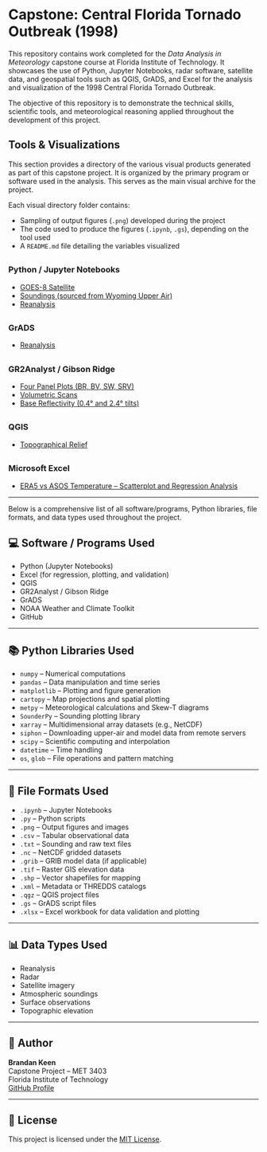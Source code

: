 # Capstone: Central Florida Tornado Outbreak (1998)

This repository contains work completed for the *Data Analysis in Meteorology* capstone course at Florida Institute of Technology. It showcases the use of Python, Jupyter Notebooks, radar software, satellite data, and geospatial tools such as QGIS, GrADS, and Excel for the analysis and visualization of the 1998 Central Florida Tornado Outbreak.

The objective of this repository is to demonstrate the technical skills, scientific tools, and meteorological reasoning applied throughout the development of this project.

## Tools & Visualizations

This section provides a directory of the various visual products generated as part of this capstone project. It is organized by the primary program or software used in the analysis. This serves as the main visual archive for the project.

Each visual directory folder contains:

- Sampling of output figures (`.png`) developed during the project  
- The code used to produce the figures (`.ipynb`, `.gs`), depending on the tool used  
- A `README.md` file detailing the variables visualized  

##

### Python / Jupyter Notebooks

- [GOES-8 Satellite](graphics/satellite/README.md)
- [Soundings (sourced from Wyoming Upper Air)](graphics/soundings/README.md)
- [Reanalysis](graphics/reanalysis/README.md)

##

### GrADS
- [Reanalysis](graphics/reanalysis/README.md)

##

### GR2Analyst / Gibson Ridge
- [Four Panel Plots (BR, BV, SW, SRV)](graphics/radar/README.md)
- [Volumetric Scans](graphics/radar/README.md)
- [Base Reflectivity (0.4° and 2.4° tilts)](graphics/radar/README.md)

##

### QGIS
- [Topographical Relief](graphics/topographical/README.md)

##

### Microsoft Excel
- [ERA5 vs ASOS Temperature – Scatterplot and Regression Analysis](graphics/reanalysis/README.md)

---
Below is a comprehensive list of all software/programs, Python libraries, file formats, and data types used throughout the project.

## 💻 Software / Programs Used

- Python (Jupyter Notebooks)  
- Excel (for regression, plotting, and validation)  
- QGIS  
- GR2Analyst / Gibson Ridge  
- GrADS  
- NOAA Weather and Climate Toolkit  
- GitHub  

---

## 📚 Python Libraries Used

- `numpy` – Numerical computations  
- `pandas` – Data manipulation and time series  
- `matplotlib` – Plotting and figure generation  
- `cartopy` – Map projections and spatial plotting  
- `metpy` – Meteorological calculations and Skew-T diagrams  
- `SounderPy` – Sounding plotting library  
- `xarray` – Multidimensional array datasets (e.g., NetCDF)  
- `siphon` – Downloading upper-air and model data from remote servers  
- `scipy` – Scientific computing and interpolation  
- `datetime` – Time handling  
- `os`, `glob` – File operations and pattern matching  

---

## 📁 File Formats Used

- `.ipynb` – Jupyter Notebooks  
- `.py` – Python scripts  
- `.png` – Output figures and images  
- `.csv` – Tabular observational data  
- `.txt` – Sounding and raw text files  
- `.nc` – NetCDF gridded datasets  
- `.grib` – GRIB model data (if applicable)  
- `.tif` – Raster GIS elevation data  
- `.shp` – Vector shapefiles for mapping  
- `.xml` – Metadata or THREDDS catalogs  
- `.qgz` – QGIS project files  
- `.gs` – GrADS script files  
- `.xlsx` – Excel workbook for data validation and plotting  

---

## 📊 Data Types Used

- Reanalysis  
- Radar  
- Satellite imagery  
- Atmospheric soundings  
- Surface observations  
- Topographic elevation  

---

## 👤 Author

**Brandan Keen**  
Capstone Project – MET 3403  
Florida Institute of Technology  
[GitHub Profile](https://github.com/BrandanKeen)

---

## 📄 License

This project is licensed under the [MIT License](LICENSE).
